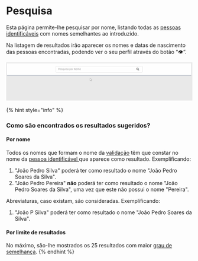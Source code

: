 # Pesquisa

Esta página permite-lhe pesquisar por nome, listando todas as [pessoas identificáveis](../glossario/glossario-aplicacao.md#pessoa-identificavel) com nomes semelhantes ao introduzido.

Na listagem de resultados irão aparecer os nomes e datas de nascimento das pessoas encontradas, podendo ver o seu perfil através do botão “👁”.

![P&#xE1;gina de pesquisa](../.gitbook/assets/search.gif)

{% hint style="info" %}
### Como são encontrados os resultados sugeridos?

#### Por nome

Todos os nomes que formam o nome da [validação](../glossario/glossario-aplicacao.md#validacao) têm que constar no nome da [pessoa identificável ](../glossario/glossario-aplicacao.md#pessoa-identificavel)que aparece como resultado. Exemplificando:

1. "João Pedro Silva" poderá ter como resultado o nome "João Pedro Soares da Silva".
2. "João Pedro Pereira" **não** poderá ter como resultado o nome "João Pedro Soares da Silva", uma vez que este não possui o nome "Pereira".

Abreviaturas, caso existam, são consideradas. Exemplificando:

1. "João P Silva" poderá ter como resultado o nome "João Pedro Soares da Silva".

#### Por limite de resultados

No máximo, são-lhe mostrados os 25 resultados com maior [grau de semelhança](../glossario/glossario-aplicacao.md#grau-de-semelhanca). 
{% endhint %}

